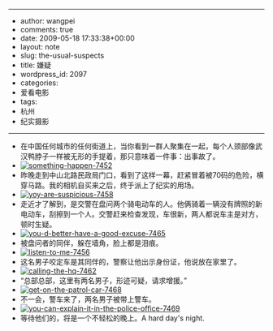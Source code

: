 - --
- author: wangpei
- comments: true
- date: 2009-05-18 17:33:38+00:00
- layout: note
- slug: the-usual-suspects
- title: 嫌疑
- wordpress_id: 2097
- categories:
- 爱看电影
- tags:
- 杭州
- 纪实摄影
- --
- 在中国任何城市的任何街道上，当你看到一群人聚集在一起，每个人颈部像武汉鸭脖子一样被无形的手提着，那只意味着一件事：出事故了。
- [![something-happen-7452](http://farm3.static.flickr.com/2021/3543251754_dc7f41f2c8.jpg)](http://www.flickr.com/photos/lookoo/3543251754/)
- 昨晚走到中山北路民政局门口，看到了这样一幕，赶紧冒着被70码的危险，横穿马路。我的相机自买来之后，终于派上了纪实的用场。
- [![yoy-are-suspicious-7458](http://farm3.static.flickr.com/2260/3542451675_2672cbd464.jpg)](http://www.flickr.com/photos/lookoo/3542451675/)
- 走近才了解到，是交警在盘问两个骑电动车的人。他俩骑着一辆没有牌照的新电动车，刮擦到一个人。交警赶来检查发现，车很新，两人都说车主是对方，顿时生疑。
- [![you-d-better-have-a-good-excuse-7465](http://farm4.static.flickr.com/3409/3542452307_9a50373ed5.jpg)](http://www.flickr.com/photos/lookoo/3542452307/)
- 被盘问者的同伴，躲在墙角，脸上都是泪痕。
- [![listen-to-me-7456](http://farm3.static.flickr.com/2052/3543253478_b2baf2b6e0.jpg)](http://www.flickr.com/photos/lookoo/3543253478/)
- 这名男子咬定车是其同伴的，警察让他出示身份证，他说放在家里了。
- [![calling-the-hq-7462](http://farm4.static.flickr.com/3646/3543255678_d5efce848f.jpg)](http://www.flickr.com/photos/lookoo/3543255678/)
- “总部总部，这里有两名男子，形迹可疑，请求增援。”
- [![get-on-the-patrol-car-7468](http://farm3.static.flickr.com/2242/3542446271_1c6dca977c.jpg)](http://www.flickr.com/photos/lookoo/3542446271/)
- 不一会，警车来了，两名男子被带上警车。
- [![you-can-explain-it-in-the-police-office-7469](http://farm3.static.flickr.com/2232/3543261094_11ff2c2688.jpg)](http://www.flickr.com/photos/lookoo/3543261094/)
- 等待他们的，将是一个不轻松的晚上。A hard day's night.
